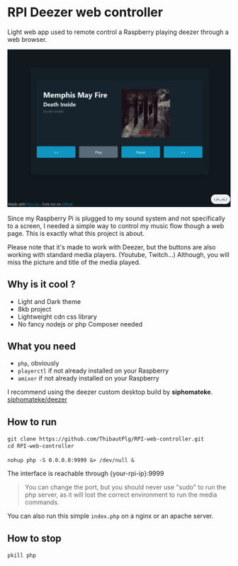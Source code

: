 # RPI Deezer web controller
Light web app used to remote control a Raspberry playing deezer through a web browser.  

![Screenshot](.readme/screenshot.png)

Since my Raspberry Pi is plugged to my sound system and not specifically to a screen, I needed a simple way to control my music flow though a web page. This is exactly what this project is about. 

Please note that it's made to work with Deezer, but the buttons are also working with standard media players. (Youtube, Twitch...) Although, you will miss the picture and title of the media played. 

## Why is it cool ?
- Light and Dark theme
- 8kb project
- Lightweight cdn css library
- No fancy nodejs or php Composer needed

## What you need
- `php`, obviously
- `playerctl` if not already installed on your Raspberry
- `amixer`  if not already installed on your Raspberry

I recommend using the deezer custom desktop build by **siphomateke**. [siphomateke/deezer](https://github.com/siphomateke/deezer)

## How to run
```
git clone https://github.com/ThibautPlg/RPI-web-controller.git
cd RPI-web-controller

nohup php -S 0.0.0.0:9999 &> /dev/null &
```
The interface is reachable through {your-rpi-ip}:9999
> You can change the port, but you should never use "sudo" to run the php server, as it will lost the correct environment to run the media commands.

You can also run this simple `index.php` on a nginx or an apache server.

## How to stop
```
pkill php
```
